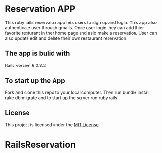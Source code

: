 # Reservation APP 

This ruby rails reservaion app lets users to sign up and login. This app also authenticate user through gmails. Once user login they can add thier favorite resturant in ther home page and aslo make a reservation. User can also update edit and delete their own restaurant reservation

## The app is bulid with 

  Rails version 6.0.3.2

## To start up the App

Fork and clone this repo to your local computer. Then run bundle install, rake db:migrate and to start up the server run ruby rails 

## License 
This project is licensed under the <a href="https://opensource.org/licenses/MIT">MIT License </a> 
# RailsReservation

